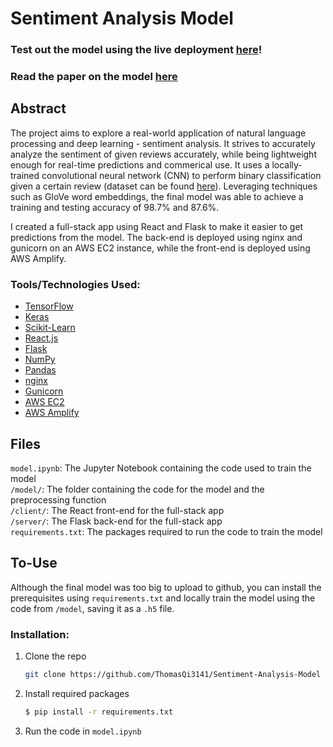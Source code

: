 # Sentiment Analysis Model

### Test out the model using the live deployment <a href="https://prod.d3ibf1d7tocu08.amplifyapp.com/" target=”_blank”>here</a>!

### Read the paper on the model <a href="https://docs.google.com/document/d/18bQrFfXe2t3NsTEKBmQuXB14lA2m48HP3802NjvZMHQ/edit?usp=sharing" target=”_blank”>here</a>

## Abstract

The project aims to explore a real-world application of natural language processing and deep learning - sentiment analysis. It strives to accurately analyze the sentiment of given reviews accurately, while being lightweight enough for real-time predictions and commerical use. It uses a locally-trained convolutional neural network (CNN) to perform binary classification given a certain review (dataset can be found <a href="https://www.kaggle.com/datasets/lakshmi25npathi/imdb-dataset-of-50k-movie-reviews" target=”_blank”>here</a>). Leveraging techniques such as GloVe word embeddings, the final model was able to achieve a training and testing accuracy of 98.7% and 87.6%. 

I created a full-stack app using React and Flask to make it easier to get predictions from the model. The back-end is deployed using nginx and gunicorn on an AWS EC2 instance, while the front-end is deployed using AWS Amplify. 

### Tools/Technologies Used:
<ul>
  <li><a href="https://www.tensorflow.org/">TensorFlow</a></li>
  <li><a href="https://keras.io/">Keras</a></li>
  <li><a href="https://scikit-learn.org/stable/">Scikit-Learn</a></li>
  <li><a href="https://react.dev/">React.js</a></li>
  <li><a href="https://flask.palletsprojects.com/en/3.0.x/">Flask</a></li>
  <li><a href="https://numpy.org/">NumPy</a></li>
  <li><a href="https://pandas.pydata.org/">Pandas</a></li>
  <li><a href="https://nginx.org/en/">nginx</a></li>
  <li><a href="https://gunicorn.org/">Gunicorn</a></li>
  <li><a href="https://aws.amazon.com/ec2/">AWS EC2</a></li>
  <li><a href="https://aws.amazon.com/amplify" target="_blank">AWS Amplify</a></li>
</ul>


## Files
`model.ipynb`: The Jupyter Notebook containing the code used to train the model <br />
`/model/`: The folder containing the code for the model and the preprocessing function <br />
`/client/`: The React front-end for the full-stack app <br />
`/server/`: The Flask back-end for the full-stack app <br />
`requirements.txt`: The packages required to run the code to train the model<br />

## To-Use
Although the final model was too big to upload to github, you can install the prerequisites using `requirements.txt` and locally train the model using the code from `/model`, saving it as a `.h5` file. 

### Installation:

1. Clone the repo
   ```sh
   git clone https://github.com/ThomasQi3141/Sentiment-Analysis-Model
   ```
2. Install required packages
   ```sh
   $ pip install -r requirements.txt
   ```
3. Run the code in `model.ipynb`

